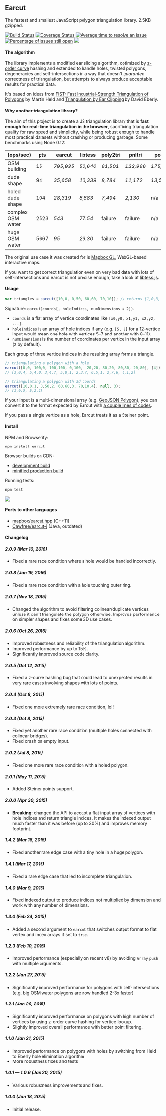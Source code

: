 ## Earcut

The fastest and smallest JavaScript polygon triangulation library. 2.5KB gzipped.

[![Build Status](https://travis-ci.org/mapbox/earcut.svg?branch=master)](https://travis-ci.org/mapbox/earcut)
[![Coverage Status](https://coveralls.io/repos/mapbox/earcut/badge.svg?branch=master)](https://coveralls.io/r/mapbox/earcut?branch=master)
[![Average time to resolve an issue](http://isitmaintained.com/badge/resolution/mapbox/earcut.svg)](http://isitmaintained.com/project/mapbox/earcut "Average time to resolve an issue")
[![Percentage of issues still open](http://isitmaintained.com/badge/open/mapbox/earcut.svg)](http://isitmaintained.com/project/mapbox/earcut "Percentage of issues still open")
[![](https://img.shields.io/badge/simply-awesome-brightgreen.svg)](https://github.com/mourner/projects)

#### The algorithm

The library implements a modified ear slicing algorithm,
optimized by [z-order curve](http://en.wikipedia.org/wiki/Z-order_curve) hashing
and extended to handle holes, twisted polygons, degeneracies and self-intersections
in a way that doesn't _guarantee_ correctness of triangulation,
but attempts to always produce acceptable results for practical data.

It's based on ideas from
[FIST: Fast Industrial-Strength Triangulation of Polygons](http://www.cosy.sbg.ac.at/~held/projects/triang/triang.html) by Martin Held
and [Triangulation by Ear Clipping](http://www.geometrictools.com/Documentation/TriangulationByEarClipping.pdf) by David Eberly.

#### Why another triangulation library?

The aim of this project is to create a JS triangulation library
that is **fast enough for real-time triangulation in the browser**,
sacrificing triangulation quality for raw speed and simplicity,
while being robust enough to handle most practical datasets without crashing or producing garbage.
Some benchmarks using Node 0.12:

(ops/sec)         | pts  | earcut    | libtess  | poly2tri | pnltri    | polyk
------------------| ---- | --------- | -------- | -------- | --------- | ------
OSM building      | 15   | _795,935_ | _50,640_ | _61,501_ | _122,966_ | _175,570_
dude shape        | 94   | _35,658_  | _10,339_ | _8,784_  | _11,172_  | _13,557_
holed dude shape  | 104  | _28,319_  | _8,883_  | _7,494_  | _2,130_   | n/a
complex OSM water | 2523 | _543_     | _77.54_  | failure  | failure   | n/a
huge OSM water    | 5667 | _95_      | _29.30_  | failure  | failure   | n/a

The original use case it was created for is [Mapbox GL](https://www.mapbox.com/mapbox-gl), WebGL-based interactive maps.

If you want to get correct triangulation even on very bad data with lots of self-intersections
and earcut is not precise enough, take a look at [libtess.js](https://github.com/brendankenny/libtess.js).

#### Usage

```js
var triangles = earcut([10,0, 0,50, 60,60, 70,10]); // returns [1,0,3, 3,2,1]
```

Signature: `earcut(coords[, holeIndices, numDimensions = 2])`.

* `coords` is a flat array of vertice coordinates like `[x0,y0, x1,y1, x2,y2, ...]`.
* `holeIndices` is an array of hole indices if any
  (e.g. `[5, 8]` for a 12-vertice input would mean one hole with vertices 5&ndash;7 and another with 8&ndash;11).
* `numDimensions` is the number of coordinates per vertice in the input array (`2` by default).

Each group of three vertice indices in the resulting array forms a triangle.

```js
// triangulating a polygon with a hole
earcut([0,0, 100,0, 100,100, 0,100,  20,20, 80,20, 80,80, 20,80], [4]);
// [3,0,4, 5,4,0, 3,4,7, 5,0,1, 2,3,7, 6,5,1, 2,7,6, 6,1,2]

// triangulating a polygon with 3d coords
earcut([10,0,1, 0,50,2, 60,60,3, 70,10,4], null, 3);
// [1,0,3, 3,2,1]
```

If your input is a multi-dimensional array (e.g. [GeoJSON Polygon](http://geojson.org/geojson-spec.html#polygon)),
you can convert it to the format expected by Earcut with [a couple lines of codes](viz/viz.js#L99-L115).

If you pass a single vertice as a hole, Earcut treats it as a Steiner point.

#### Install

NPM and Browserify:

```bash
npm install earcut
```

Browser builds on CDN:

- [development build](https://npmcdn.com/earcut@2.0.8/dist/earcut.dev.js)
- [minified production build](https://npmcdn.com/earcut@2.0.8/dist/earcut.min.js)

Running tests:

```bash
npm test
```

![](https://cloud.githubusercontent.com/assets/25395/5778431/e8ec0c10-9da3-11e4-8d4e-a2ced6a7d2b7.png)

#### Ports to other languages

- [mapbox/earcut.hpp](https://github.com/mapbox/earcut.hpp) (C++11)
- [Cawfree/earcut-j](https://github.com/Cawfree/earcut-j) (Java, outdated)

#### Changelog

##### 2.0.9 (Mar 10, 2016)

- Fixed a rare race condition where a hole would be handled incorrectly.

##### 2.0.8 (Jan 19, 2016)

- Fixed a rare race condition with a hole touching outer ring.

##### 2.0.7 (Nov 18, 2015)

- Changed the algorithm to avoid filtering colinear/duplicate vertices unless it can't triangulate the polygon otherwise.
  Improves performance on simpler shapes and fixes some 3D use cases.

##### 2.0.6 (Oct 26, 2015)

- Improved robustness and reliability of the triangulation algorithm.
- Improved performance by up to 15%.
- Significantly improved source code clarity.

##### 2.0.5 (Oct 12, 2015)

- Fixed a z-curve hashing bug that could lead to unexpected results in very rare cases involving shapes with lots of points.

##### 2.0.4 (Oct 8, 2015)

- Fixed one more extremely rare race condition, lol!

##### 2.0.3 (Oct 8, 2015)

- Fixed yet another rare race condition (multiple holes connected with colinear bridges).
- Fixed crash on empty input.

##### 2.0.2 (Jul 8, 2015)

- Fixed one more rare race condition with a holed polygon.

##### 2.0.1 (May 11, 2015)

- Added Steiner points support.

##### 2.0.0 (Apr 30, 2015)

- **Breaking**: changed the API to accept a flat input array of vertices with hole indices and return triangle indices.
  It makes the indexed output much faster than it was before (up to 30%) and improves memory footprint.

##### 1.4.2 (Mar 18, 2015)

- Fixed another rare edge case with a tiny hole in a huge polygon.

##### 1.4.1 (Mar 17, 2015)

- Fixed a rare edge case that led to incomplete triangulation.

##### 1.4.0 (Mar 9, 2015)

- Fixed indexed output to produce indices not multiplied by dimension and work with any number of dimensions.

##### 1.3.0 (Feb 24, 2015)

- Added a second argument to `earcut` that switches output format to flat vertex and index arrays if set to `true`.

##### 1.2.3 (Feb 10, 2015)

- Improved performance (especially on recent v8) by avoiding `Array` `push` with multiple arguments.

##### 1.2.2 (Jan 27, 2015)

- Significantly improved performance for polygons with self-intersections
  (e.g. big OSM water polygons are now handled 2-3x faster)

##### 1.2.1 (Jan 26, 2015)

- Significantly improved performance on polygons with high number of vertices
  by using z-order curve hashing for vertice lookup.
- Slightly improved overall performance with better point filtering.

##### 1.1.0 (Jan 21, 2015)

- Improved performance on polygons with holes by switching from Held to Eberly hole elimination algorithm
- More robustness fixes and tests

##### 1.0.1 &mdash; 1.0.6 (Jan 20, 2015)

- Various robustness improvements and fixes.

##### 1.0.0 (Jan 18, 2015)

- Initial release.
